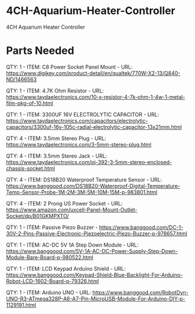 # 4CH-Aquarium-Heater-Controller
4CH Aquarium Heater Controller

# Parts Needed
QTY: 1 - ITEM: C8 Power Socket Panel Mount - URL: https://www.digikey.com/product-detail/en/qualtek/770W-X2-13/Q840-ND/1466563

QTY: 1 - ITEM: 4.7K Ohm Resistor - URL: https://www.taydaelectronics.com/10-x-resistor-4-7k-ohm-1-4w-1-metal-film-pkg-of-10.html

QTY: 1 - ITEM: 3300UF 16V ELECTROLYTIC CAPACITOR - URL: https://www.taydaelectronics.com/capacitors/electrolytic-capacitors/3300uf-16v-105c-radial-electrolytic-capacitor-13x21mm.html

QTY: 4 - ITEM: 3.5mm Stereo Plug - URL: https://www.taydaelectronics.com/3-5mm-stereo-plug.html

QTY: 4 - ITEM: 3.5mm Stereo Jack - URL: https://www.taydaelectronics.com/pj-392-3-5mm-stereo-enclosed-chassis-socket.html

QTY: 4 - ITEM: DS18B20 Waterproof Temperature Sensor - URL: https://www.banggood.com/DS18B20-Waterproof-Digital-Temperature-Temp-Sensor-Probe-1M-2M-3M-5M-10M-15M-p-983801.html

QTY: 4 - ITEM: 2 Prong US Power Socket - URL: https://www.amazon.com/uxcell-Panel-Mount-Outlet-Socket/dp/B01GKMPXTO/

QTY: 1 - ITEM: Passive Piezo Buzzer - https://www.banggood.com/DC-1-30V-2-Pins-Passive-Electronic-Piezoelectric-Piezo-Buzzer-p-978657.html

QTY: 1 - ITEM: AC-DC 5V 1A Step Down Module - URL: https://www.banggood.com/5V-1A-AC-DC-Power-Supply-Step-Down-Module-Bare-Board-p-980522.html

QTY: 1 - ITEM: LCD Keypad Arduino Shield - URL: https://www.banggood.com/Keypad-Shield-Blue-Backlight-For-Arduino-Robot-LCD-1602-Board-p-79326.html

QTY: 1 - ITEM: Arduino UNO - URL: https://www.banggood.com/RobotDyn-UNO-R3-ATmega328P-A6-A7-Pin-MicroUSB-Module-For-Arduino-DIY-p-1129191.html

